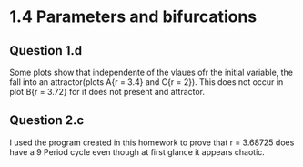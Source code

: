 # 1.4 Parameters and bifurcations

## Question 1.d

Some plots show that independente of the vlaues ofr the initial variable, the fall into an attractor\(plots A{r = 3.4} and C{r = 2}\). This does not occur in plot B{r = 3.72} for it does not present and attractor.



## Question 2.c

I used the program created in this homework to prove that  r = 3.68725 does have a 9 Period cycle even though at first glance it appears chaotic.



